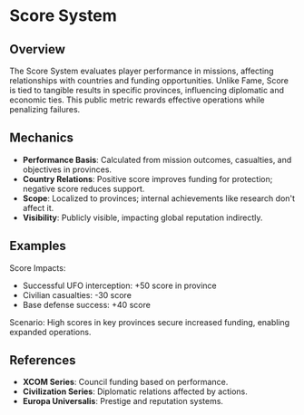 # Score System

## Overview
The Score System evaluates player performance in missions, affecting relationships with countries and funding opportunities. Unlike Fame, Score is tied to tangible results in specific provinces, influencing diplomatic and economic ties. This public metric rewards effective operations while penalizing failures.

## Mechanics
- **Performance Basis**: Calculated from mission outcomes, casualties, and objectives in provinces.
- **Country Relations**: Positive score improves funding for protection; negative score reduces support.
- **Scope**: Localized to provinces; internal achievements like research don't affect it.
- **Visibility**: Publicly visible, impacting global reputation indirectly.

## Examples

Score Impacts:
- Successful UFO interception: +50 score in province
- Civilian casualties: -30 score
- Base defense success: +40 score

Scenario: High scores in key provinces secure increased funding, enabling expanded operations.

## References
- **XCOM Series**: Council funding based on performance.
- **Civilization Series**: Diplomatic relations affected by actions.
- **Europa Universalis**: Prestige and reputation systems.